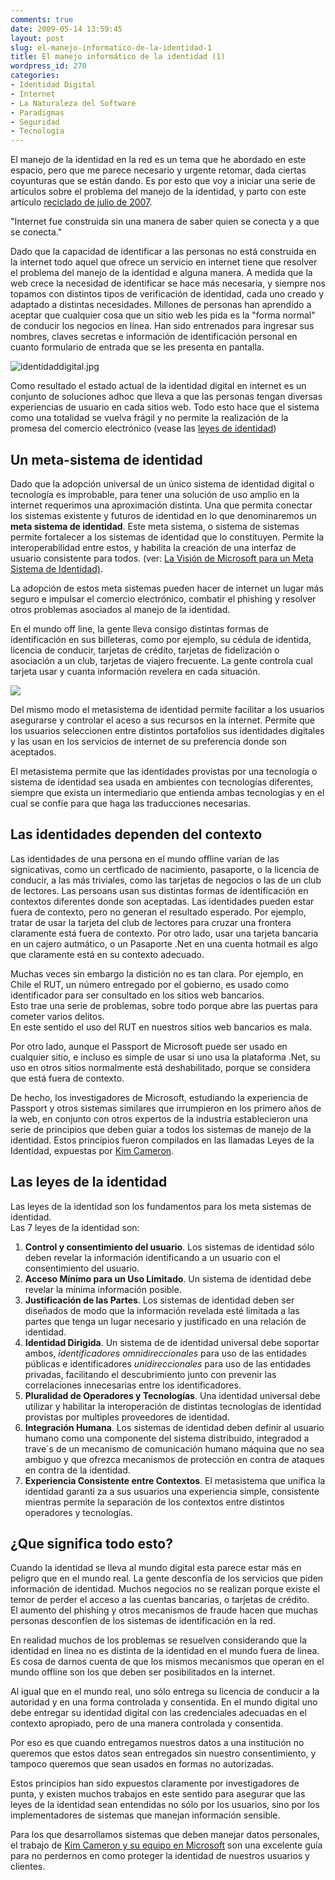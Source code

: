 ```yaml
---
comments: true
date: 2009-05-14 13:59:45
layout: post
slug: el-manejo-informatico-de-la-identidad-1
title: El manejo informático de la identidad (1)
wordpress_id: 270
categories:
- Identidad Digital
- Internet
- La Naturaleza del Software
- Paradigmas
- Seguridad
- Tecnología
---
```


El manejo de la identidad en la red es un tema que he abordado en este espacio, pero que me parece necesario y urgente retomar, dada ciertas coyunturas que se están dando. Es por esto que voy a iniciar una serie de artículos sobre el problema del manejo de la identidad, y parto con este artículo [reciclado de julio de 2007](http://www.lnds.net/2007/07/los-meta-sistemas-de-identidad.html).

  


"Internet fue construida sin una manera de saber quien se conecta y a que se conecta."

Dado que la capacidad de identificar a las personas no está construida en la internet todo aquel que ofrece un servicio en internet tiene que resolver el problema del manejo de la identidad e alguna manera. A medida que la web crece la necesidad de identificar se hace más necesaria, y siempre nos topamos con distintos tipos de verificación de identidad, cada uno creado y adaptado a distintas necesidades. Millones de personas han aprendido a aceptar que cualquier cosa que un sitio web les pida es la "forma normal" de conducir los negocios en línea. Han sido entrenados para ingresar sus nombres, claves secretas e información de identificación personal en cuanto formulario de entrada que se les presenta en pantalla.

![identidaddigital.jpg](/images/identidaddigital.jpg)

Como resultado el estado actual de la identidad digital en internet es un conjunto de soluciones adhoc que lleva a que las personas tengan diversas experiencias de usuario en cada sitios web. Todo esto hace que el sistema como una totalidad se vuelva frágil y no permite la realización de la promesa del comercio electrónico (vease las [leyes de identidad](http://www.lnds.net/2007/04/las_leyes_de_la_identidad_2.html))

## Un meta-sistema de identidad

Dado que la adopción universal de un único sistema de identidad digital o tecnología es improbable, para tener una solución de uso amplio en la internet requerimos una aproximación distinta. Una que permita conectar los sistemas existente y futuros de identidad en lo que denominaremos un **meta sistema de identidad**. Este meta sistema, o sistema de sistemas permite fortalecer a los sistemas de identidad que lo constituyen. Permite la interoperabilidad entre estos, y habilita la creación de una interfaz de usuario consistente para todos. (ver: [La Visión de Microsoft para un Meta Sistema de Identidad)](http://www.identityblog.com/stories/2005/10/06/IdentityMetasystem.pdf).

La adopción de estos meta sistemas pueden hacer de internet un lugar más seguro e impulsar el comercio electrónico, combatir el phishing y resolver otros problemas asociados al manejo de la identidad.

En el mundo off line, la gente lleva consigo distintas formas de identificación en sus billeteras, como por ejemplo, su cédula de identida, licencia de conducir, tarjetas de crédito, tarjetas de fidelización o asociación a un club, tarjetas de viajero frecuente. La gente controla cual tarjeta usar y cuanta información revelera en cada situación.

![](/images/ID_Theft.jpg)

Del mismo modo el metasistema de identidad permite facilitar a los usuarios asegurarse y controlar el aceso a sus recursos en la internet. Permite que los usuarios seleccionen entre distintos portafolios sus identidades digitales y las usan en los servicios de internet de su preferencia donde son aceptados.

El metasistema permite que las identidades provistas por una tecnología o sistema de identidad sea usada en ambientes con tecnologías diferentes, siempre que exista un intermediario que entienda ambas tecnologías y en el cual se confíe para que haga las traducciones necesarias.

## Las identidades dependen del contexto

Las identidades de una persona en el mundo offline varían de las signicativas, como un certficado de nacimiento, pasaporte, o la licencia de conducir, a las más triviales, como las tarjetas de negocios o las de un club de lectores. Las persoans usan sus distintas formas de identificación en contextos diferentes donde son aceptadas. Las identidades pueden estar fuera de contexto, pero no generan el resultado esperado. Por ejemplo, tratar de usar la tarjeta del club de lectores para cruzar una frontera claramente está fuera de contexto. Por otro lado, usar una tarjeta bancaria en un cajero autmático, o un Pasaporte .Net en una cuenta hotmail es algo que claramente está en su contexto adecuado.

Muchas veces sin embargo la distición no es tan clara. Por ejemplo, en Chile el RUT, un número entregado por el gobierno, es usado como identificador para ser consultado en los sitios web bancarios.  
Esto trae una serie de problemas, sobre todo porque abre las puertas para cometer varios delitos.  
En este sentido el uso del RUT en nuestros sitios web bancarios es mala.

Por otro lado, aunque el Passport de Microsoft puede ser usado en cualquier sitio, e incluso es simple de usar si uno usa la plataforma .Net, su uso en otros sitios normalmente está deshabilitado, porque se considera que está fuera de contexto.

De hecho, los investigadores de Microsoft, estudiando la experiencia de Passport y otros sistemas similares que irrumpieron en los primero años de la web, en conjunto con otros expertos de la industria establecieron una serie de principios que deben guiar a todos los sistemas de manejo de la identidad. Estos principios fueron compilados en las llamadas Leyes de la Identidad, expuestas por [Kim Cameron](http://www.networkcomputing.com/713/713f2CAMERON.html).

## Las leyes de la identidad

Las leyes de la identidad son los fundamentos para los meta sistemas de identidad.  
Las 7 leyes de la identidad son:

1. **Control y consentimiento del usuario**. Los sistemas de identidad sólo deben revelar la información identificando a un usuario con el consentimiento del usuario.  
2. **Acceso Mínimo para un Uso Limitado**. Un sistema de identidad debe revelar la mínima información posible.  
3. **Justificación de las Partes**. Los sistemas de identidad deben ser diseñados de modo que la información revelada esté limitada a las partes que tenga un lugar necesario y justificado en una relación de identidad.  
4. **Identidad Dirigida**. Un sistema de de identidad universal debe soportar ambos, _identificadores omnidireccionales_ para uso de las entidades públicas e identificadores _unidireccionales_ para uso de las entidades privadas, facilitando el descubrimiento junto con prevenir las correlaciones innecesarias entre los identificadores.  
5. **Pluralidad de Operadores y Tecnologías**. Una identidad universal debe utilizar y habilitar la interoperación de distintas tecnologías de identidad provistas por multiples proveedores de identidad.  
6. **Integración Humana**. Los sistemas de identidad deben definir al usuario humano como una componente del sistema distribuido, integradod a trave´s de un mecanismo de comunicación humano máquina que no sea ambiguo y que ofrezca mecanismos de protección en contra de ataques en contra de la identidad.  
7. **Experiencia Consistente entre Contextos**. El metasistema que unifica la identidad garanti
za a sus usuarios una experiencia simple, consistente mientras permite la separación de los contextos entre distintos operadores y tecnologías.

## ¿Que significa todo esto?

Cuando la identidad se lleva al mundo digital esta parece estar más en peligro que en el mundo real. La gente desconfía de los servicios que piden información de identidad. Muchos negocios no se realizan porque existe el temor de perder el acceso a las cuentas bancarias, o tarjetas de crédito.  
El aumento del phishing y otros mecanismos de fraude hacen que muchas personas desconfíen de los sistemas de identificación en la red.

En realidad muchos de los problemas se resuelven considerando que la identidad en linea no es distinta de la identidad en el mundo fuera de linea. Es cosa de darnos cuenta de que los mismos mecanismos que operan en el mundo offline son los que deben ser posibilitados en la internet.

Al igual que en el mundo real, uno sólo entrega su licencia de conducir a la autoridad y en una forma controlada y consentida. En el mundo digital uno debe entregar su identidad digital con las credenciales adecuadas en el contexto apropiado, pero de una manera controlada y consentida.

Por eso es que cuando entregamos nuestros datos a una institución no queremos que estos datos sean entregados sin nuestro consentimiento, y tampoco queremos que sean usados en formas no autorizadas.

  
Estos principios han sido expuestos claramente por investigadores de punta, y existen muchos trabajos en este sentido para asegurar que las leyes de la identidad sean entendidas no sólo por los usuarios, sino por los implementadores de sistemas que manejan información sensible.   
  
Para los que desarrollamos sistemas que deben manejar datos personales, el trabajo de [Kim Cameron y su equipo en Microsoft](http://www.identityblog.com/?page_id=352) son una excelente guía para no perdernos en como proteger la identidad de nuestros usuarios y clientes.




